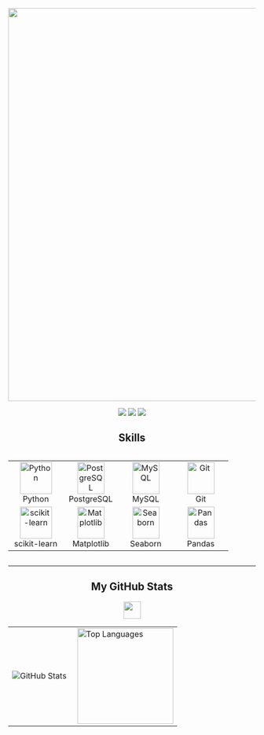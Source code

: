 <div id="header" align="center">
  <img decoding="async" src="https://github.com/user-attachments/assets/ebcd1255-3748-4e33-8d71-7415720647ab" width="800"/>
</div>

<div id="badges" align="center">
  
[![](https://img.shields.io/badge/LinkedIn-0077B5?style=for-the-badge&logo=linkedin&logoColor=white)](https://www.linkedin.com/in/lautaro-quispe-ballesteros/) 
  [![](https://img.shields.io/badge/YouTube-red?style=for-the-badge&logo=tiktok&logoColor=white)](https://www.youtube.com/channel/UCr6HdsNDgddt6rDGDdNaIpA)
[![](https://img.shields.io/badge/Página_Web-yelow?style=for-the-badge&logo=medium&logoColor=white)](https://www.noelia-navarro.com/)
  

## Skills

<div style="display: flex; align-items: flex-start; align: center">
<table align="center">
  <tr>
    <td align="center" width="96">
        <img src="https://skillicons.dev/icons?i=python" width="65" height="65" alt="Python" />
      <br>Python
    </td>
    <td align="center" width="96">
        <img src="https://skillicons.dev/icons?i=postgres" width="55" height="65" alt="PostgreSQL" />
      <br>PostgreSQL
    </td>
    <td align="center" width="96">
        <img src="https://skillicons.dev/icons?i=mysql" width="55" height="65" alt="MySQL" />
      <br>MySQL
    </td>
    <td align="center" width="96">
        <img src="https://skillicons.dev/icons?i=git" width="55" height="65" alt="Git" />
      <br>Git
    </td>
  </tr>
  <tr>
    <td align="center" width="96">
        <img src="https://skillicons.dev/icons?i=sklearn" width="65" height="65" alt="scikit-learn" />
      <br>scikit-learn
    </td>
    <td align="center" width="96">
        <img src="https://skillicons.dev/icons?i=matplotlib" width="55" height="65" alt="Matplotlib" />
      <br>Matplotlib
    </td>
    <td align="center" width="96">
        <img src="https://skillicons.dev/icons?i=seaborn" width="55" height="65" alt="Seaborn" />
      <br>Seaborn
    </td>
    <td align="center" width="96">
        <img src="https://skillicons.dev/icons?i=pandas" width="55" height="65" alt="Pandas" />
      <br>Pandas
    </td>
  </tr>
</table>
</div>

---

## My GitHub Stats
<div align="center">
  <a href="#">
    <img src="https://raw.githubusercontent.com/HighAmbition211/HighAmbition211/auxiliary/others/charts.gif" width="35px" height="35px">
  </a>
</div>

<table>
  <tr>
    <td>
      <img align="left" src="https://github-readme-stats.vercel.app/api?username=lautaroballesteros0926&show_icons=true&theme=tokyonight" alt="GitHub Stats" />
    </td>
    <td>
      <img height="195px" align="right" src="https://github-readme-stats.vercel.app/api/top-langs/?username=lautaroballesteros0926&layout=compact&theme=tokyonight" alt="Top Languages" />
    </td>
  </tr>
</table>

<div>
  <a href="#">
    <img width="100%" height="15" src="https://user-images.githubusercontent.com/73097560/115834477-dbab4500-a447-11eb-908a-139a6edaec5c.gif" />
  </a>
</div>

  </tr>
</table>

<div>
  <a href="#">
    <img width="100%" height="15" src="https://user-images.githubusercontent.com/73097560/115834477-dbab4500-a447-11eb-908a-139a6edaec5c.gif" />
  </a>
</div>
